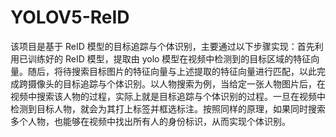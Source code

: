 # YOLOV5-ReID
该项目是基于 ReID 模型的目标追踪与个体识别，主要通过以下步骤实现：首先利用已训练好的 ReID 模型，提取由 yolo 模型在视频中检测到的目标区域的特征向量。随后，将待搜索目标图片的特征向量与上述提取的特征向量进行匹配，以此完成跨摄像头的目标追踪与个体识别。​
以人物搜索为例，当给定一张人物图片后，在视频中搜索该人物的过程，实际上就是目标追踪与个体识别的过程。一旦在视频中检测到目标人物，就会为其打上标签并框选标注。按照同样的原理，如果同时搜索多个人物，也能够在视频中找出所有人的身份标识，从而实现个体识别。
